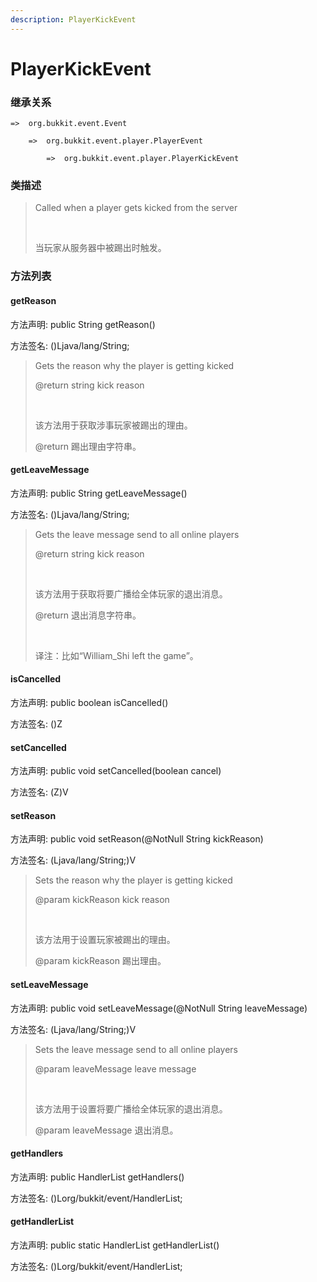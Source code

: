```yaml
---
description: PlayerKickEvent
---
```


# PlayerKickEvent

### 继承关系

    =>  org.bukkit.event.Event

        =>  org.bukkit.event.player.PlayerEvent

            =>  org.bukkit.event.player.PlayerKickEvent

### 类描述

> Called when a player gets kicked from the server
> 
> <br>
> 
> 当玩家从服务器中被踢出时触发。

### 方法列表

#### getReason

方法声明: public String getReason()

方法签名: ()Ljava/lang/String;

> Gets the reason why the player is getting kicked
> 
> @return string kick reason
> 
> <br>
> 
> 该方法用于获取涉事玩家被踢出的理由。
> 
> @return 踢出理由字符串。

#### getLeaveMessage

方法声明: public String getLeaveMessage()

方法签名: ()Ljava/lang/String;

> Gets the leave message send to all online players
> 
> @return string kick reason
> 
> <br>
> 
> 该方法用于获取将要广播给全体玩家的退出消息。
> 
> @return 退出消息字符串。
> 
> <br>
> 
> 译注：比如“William_Shi left the game”。

#### isCancelled

方法声明: public boolean isCancelled()

方法签名: ()Z

#### setCancelled

方法声明: public void setCancelled(boolean cancel)

方法签名: (Z)V

#### setReason

方法声明: public void setReason(@NotNull String kickReason)

方法签名: (Ljava/lang/String;)V

> Sets the reason why the player is getting kicked
> 
> @param kickReason kick reason
> 
> <br>
> 
> 该方法用于设置玩家被踢出的理由。
> 
> @param kickReason 踢出理由。

#### setLeaveMessage

方法声明: public void setLeaveMessage(@NotNull String leaveMessage)

方法签名: (Ljava/lang/String;)V

> Sets the leave message send to all online players
> 
> @param leaveMessage leave message
> 
> <br>
> 
> 该方法用于设置将要广播给全体玩家的退出消息。
> 
> @param leaveMessage 退出消息。

#### getHandlers

方法声明: public HandlerList getHandlers()

方法签名: ()Lorg/bukkit/event/HandlerList;

#### getHandlerList

方法声明: public static HandlerList getHandlerList()

方法签名: ()Lorg/bukkit/event/HandlerList;